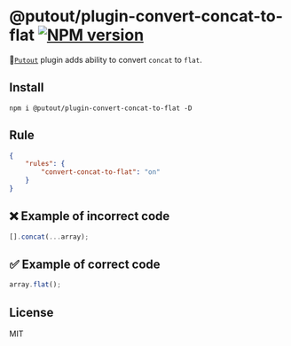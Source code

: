 # @putout/plugin-convert-concat-to-flat [![NPM version][NPMIMGURL]][NPMURL]

[NPMIMGURL]: https://img.shields.io/npm/v/@putout/plugin-convert-concat-to-flat.svg?style=flat&longCache=true
[NPMURL]: https://npmjs.org/package/@putout/plugin-convert-concat-to-flat "npm"

🐊[`Putout`](https://github.com/coderaiser/putout) plugin adds ability to convert `concat` to `flat`.

## Install

```
npm i @putout/plugin-convert-concat-to-flat -D
```

## Rule

```json
{
    "rules": {
        "convert-concat-to-flat": "on"
    }
}
```

## ❌ Example of incorrect code

```js
[].concat(...array);
```

## ✅ Example of correct code

```js
array.flat();
```

## License

MIT
